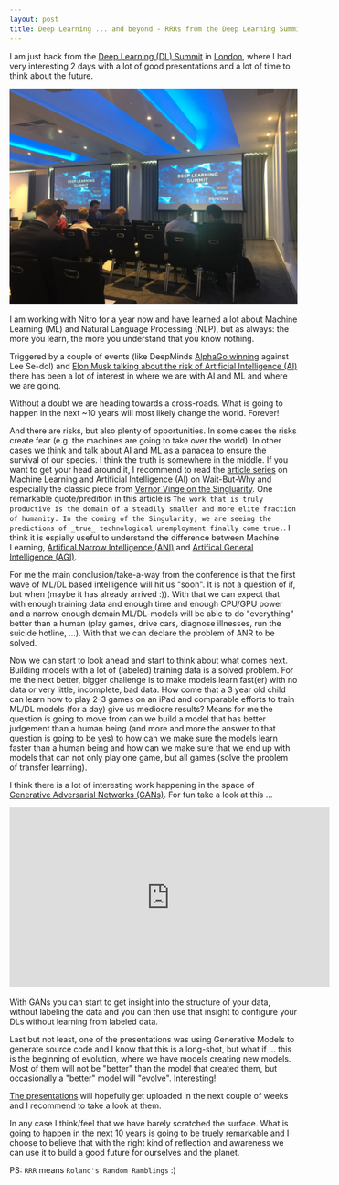 ```yaml
---
layout: post
title: Deep Learning ... and beyond - RRRs from the Deep Learning Summit 2017 in London
---
```

I am just back from the [Deep Learning (DL) Summit](https://www.re-work.co/events/deep-learning-london-2016) in [London](https://www.flickr.com/photos/rolandtritsch/29222434564), where I had very interesting 2 days with a lot of good presentations and a lot of time to think about the future.

![Deep Learning Summit](/images/dl-summit-2016.jpg)

I am working with Nitro for a year now and have learned a lot about Machine Learning (ML) and Natural Language Processing (NLP), but as always: the more you learn, the more you understand that you know nothing.

Triggered by a couple of events (like DeepMinds [AlphaGo winning](http://www.theverge.com/2016/3/15/11213518/alphago-deepmind-go-match-5-result) against Lee Se-dol) and [Elon Musk talking about the risk of Artificial Intelligence (AI)](http://www.theverge.com/2016/6/2/11837566/elon-musk-one-ai-company-that-worries-me) there has been a lot of interest in where we are with AI and ML and where we are going.

Without a doubt we are heading towards a cross-roads. What is going to happen in the next ~10 years will most likely change the world. Forever!

And there are risks, but also plenty of opportunities. In some cases the risks create fear (e.g. the machines are going to take over the world). In other cases we think and talk about AI and ML as a panacea to ensure the survival of our species. I think the truth is somewhere in the middle. If you want to get your head around it, I recommend to read the [article series](http://waitbutwhy.com/2015/01/artificial-intelligence-revolution-1.html) on Machine Learning and Artificial Intelligence (AI) on Wait-But-Why and especially the classic piece from [Vernor Vinge on the Singluarity](http://mindstalk.net/vinge/vinge-sing.html). One remarkable quote/predition in this article is `The work that is truly productive is the domain of a steadily smaller and more elite fraction of humanity. In the coming of the Singularity, we are seeing the predictions of _true_ technological unemployment finally come true.`. I think it is espially useful to understand the difference between Machine Learning, [Artifical Narrow Intelligence (ANI)](https://en.wikipedia.org/wiki/Weak_AI) and [Artifical General Intelligence (AGI)](https://en.wikipedia.org/wiki/Artificial_general_intelligence).

For me the main conclusion/take-a-way from the conference is that the first wave of ML/DL based intelligence will hit us "soon". It is not a question of if, but when (maybe it has already arrived :)). With that we can expect that with enough training data and enough time and enough CPU/GPU power and a narrow enough domain ML/DL-models will be able to do "everything" better than a human (play games, drive cars, diagnose illnesses, run the suicide hotline, ...). With that we can declare the problem of ANR to be solved.

Now we can start to look ahead and start to think about what comes next. Building models with a lot of (labeled) training data is a solved problem. For me the next better, bigger challenge is to make models learn fast(er) with no data or very little, incomplete, bad data. How come that a 3 year old child can learn how to play 2-3 games on an iPad and comparable efforts to train ML/DL models (for a day) give us mediocre results? Means for me the question is going to move from can we build a model that has better judgement than a human being (and more and more the answer to that question is going to be yes) to how can we make sure the models learn faster than a human being and how can we make sure that we end up with models that can not only play one game, but all games (solve the problem of transfer learning).

I think there is a lot of interesting work happening in the space of [Generative Adversarial Networks (GANs)](https://arxiv.org/abs/1406.2661). For fun take a look at this ...

<center><iframe width="560" height="315" src="https://www.youtube.com/embed/deyOX6Mt_As" frameborder="0" allowfullscreen></iframe></center>

With GANs you can start to get insight into the structure of your data, without labeling the data and you can then use that insight to configure your DLs without learning from labeled data.

Last but not least, one of the presentations was using Generative Models to generate source code and I know that this is a long-shot, but what if ... this is the beginning of evolution, where we have models creating new models. Most of them will not be "better" than the model that created them, but occasionally a "better" model will "evolve". Interesting!

[The presentations](https://www.youtube.com/user/teamrework) will hopefully get uploaded in the next couple of weeks and I recommend to take a look at them.

In any case I think/feel that we have barely scratched the surface. What is going to happen in the next 10 years is going to be truely remarkable and I choose to believe that with the right kind of reflection and awareness we can use it to build a good future for ourselves and the planet.

PS: `RRR` means `Roland's Random Ramblings` :)
